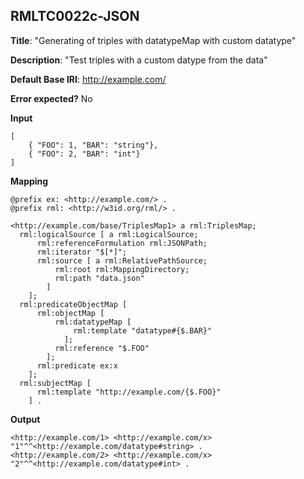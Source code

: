 ## RMLTC0022c-JSON

**Title**: "Generating of triples with datatypeMap with custom datatype"

**Description**: "Test triples with a custom datype from the data"

**Default Base IRI**: http://example.com/

**Error expected?** No

**Input**
```
[
	{ "FOO": 1, "BAR": "string"},
	{ "FOO": 2, "BAR": "int"}
]

```

**Mapping**
```
@prefix ex: <http://example.com/> .
@prefix rml: <http://w3id.org/rml/> .

<http://example.com/base/TriplesMap1> a rml:TriplesMap;
  rml:logicalSource [ a rml:LogicalSource;
      rml:referenceFormulation rml:JSONPath;
      rml:iterator "$[*]";
      rml:source [ a rml:RelativePathSource;
          rml:root rml:MappingDirectory;
          rml:path "data.json"
        ]
    ];
  rml:predicateObjectMap [
      rml:objectMap [
          rml:datatypeMap [
              rml:template "datatype#{$.BAR}"
            ];
          rml:reference "$.FOO"
        ];
      rml:predicate ex:x
    ];
  rml:subjectMap [
      rml:template "http://example.com/{$.FOO}"
    ] .

```

**Output**
```
<http://example.com/1> <http://example.com/x> "1"^^<http://example.com/datatype#string> .
<http://example.com/2> <http://example.com/x> "2"^^<http://example.com/datatype#int> .

```

